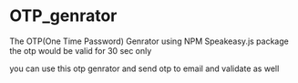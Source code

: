 # OTP_genrator
The OTP(One Time Password) Genrator using NPM Speakeasy.js package
the otp would be valid for 30 sec only

you can use this otp genrator and send otp 
to email and validate as well 

